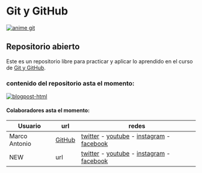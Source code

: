 # Git y GitHub

[<a href="https://github.com/NekoShooter"><img src="https://media.giphy.com/media/L2Yd6Z1cYAnPl5sPae/giphy.gif" alt="anime git"></a>]()

## Repositorio abierto

Este es un repositorio libre para practicar y aplicar lo aprendido en el curso de [Git y GitHub](https://platzi.com/clases/git-github/).
### contenido del repositorio asta el momento:

[<a href="https://platzi.com/clases/1557-git-github/19939-funcion-de-ramas-con-git-mer-7/"><img src="https://i.ibb.co/j67zY73/blogpost-html.png" alt="blogpost-html" border="0"></a>](https://ibb.co/tmyz6yY)

#### Colaboradores asta el momento:
Usuario | url | redes
--- | --- | ---
Marco Antonio | [GitHub](https://github.com/NekoShooter) | [twitter](https://twitter.com/Marco_Animacion) - [youtube](https://www.youtube.com/channel/UCHJiiKBhmjGY8jkZYBZ8pHA?view_as=subscriber) - [instagram](https://www.instagram.com/marcoantonio_m_a/) - [facebook](https://www.facebook.com/MarcoAnGM)
NEW | url | [twitter](https://twitter.com) - [youtube](https://www.youtube.com) - [instagram](https://www.instagram.com) - [facebook](https://www.facebook.com) 
